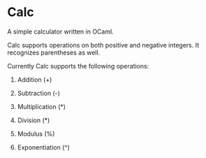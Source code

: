 # Calc
A simple calculator written in OCaml.


Calc supports operations on both positive and negative integers. It recognizes parentheses as well.


Currently Calc supports the following operations:

1. Addition (+)

2. Subtraction (-)

3. Multiplication (*)

4. Division (*)

5. Modulus (%)

6. Exponentiation (^)
